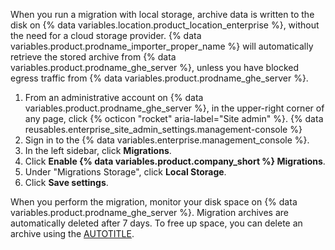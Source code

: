When you run a migration with local storage, archive data is written to the disk on {% data variables.location.product_location_enterprise %}, without the need for a cloud storage provider. {% data variables.product.prodname_importer_proper_name %} will automatically retrieve the stored archive from {% data variables.product.prodname_ghe_server %}, unless you have blocked egress traffic from {% data variables.product.prodname_ghe_server %}.

1. From an administrative account on {% data variables.product.prodname_ghe_server %}, in the upper-right corner of any page, click {% octicon "rocket" aria-label="Site admin" %}.
{% data reusables.enterprise_site_admin_settings.management-console %}
1. Sign in to the {% data variables.enterprise.management_console %}.
1. In the left sidebar, click **Migrations**.
1. Click **Enable {% data variables.product.company_short %} Migrations**.
1. Under "Migrations Storage", click **Local Storage**.
1. Click **Save settings**.

When you perform the migration, monitor your disk space on {% data variables.product.prodname_ghe_server %}. Migration archives are automatically deleted after 7 days. To free up space, you can delete an archive using the [AUTOTITLE](/rest/migrations/orgs#delete-an-organization-migration-archive).
